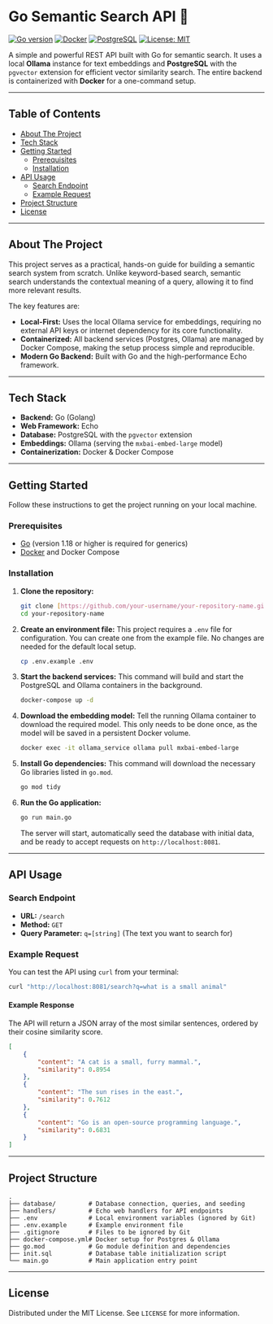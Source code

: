 
# Go Semantic Search API 🚀

[![Go version](https://img.shields.io/badge/go-1.18%2B-blue.svg)](https://go.dev)
[![Docker](https://img.shields.io/badge/docker-compose-blue.svg)](https://www.docker.com)
[![PostgreSQL](https://img.shields.io/badge/postgres-pgvector-blue.svg)](https://www.postgresql.org)
[![License: MIT](https://img.shields.io/badge/License-MIT-yellow.svg)](https://opensource.org/licenses/MIT)

A simple and powerful REST API built with Go for semantic search. It uses a local **Ollama** instance for text embeddings and **PostgreSQL** with the `pgvector` extension for efficient vector similarity search. The entire backend is containerized with **Docker** for a one-command setup.

-----

## Table of Contents

  - [About The Project](#about-the-project)
  - [Tech Stack](#tech-stack)
  - [Getting Started](#getting-started)
      - [Prerequisites](#prerequisites)
      - [Installation](#installation)
  - [API Usage](#api-usage)
      - [Search Endpoint](#search-endpoint)
      - [Example Request](#example-request)
  - [Project Structure](#project-structure)
  - [License](#license)

-----

## About The Project

This project serves as a practical, hands-on guide for building a semantic search system from scratch. Unlike keyword-based search, semantic search understands the contextual meaning of a query, allowing it to find more relevant results.

The key features are:

  - **Local-First:** Uses the local Ollama service for embeddings, requiring no external API keys or internet dependency for its core functionality.
  - **Containerized:** All backend services (Postgres, Ollama) are managed by Docker Compose, making the setup process simple and reproducible.
  - **Modern Go Backend:** Built with Go and the high-performance Echo framework.

-----

## Tech Stack

  - **Backend:** Go (Golang)
  - **Web Framework:** Echo
  - **Database:** PostgreSQL with the `pgvector` extension
  - **Embeddings:** Ollama (serving the `mxbai-embed-large` model)
  - **Containerization:** Docker & Docker Compose

-----

## Getting Started

Follow these instructions to get the project running on your local machine.

### Prerequisites

  - [Go](https://go.dev/dl/) (version 1.18 or higher is required for generics)
  - [Docker](https://www.docker.com/products/docker-desktop/) and Docker Compose

### Installation

1.  **Clone the repository:**

    ```bash
    git clone [https://github.com/your-username/your-repository-name.git](https://github.com/your-username/your-repository-name.git)
    cd your-repository-name
    ```

2.  **Create an environment file:**
    This project requires a `.env` file for configuration. You can create one from the example file. No changes are needed for the default local setup.

    ```bash
    cp .env.example .env
    ```

3.  **Start the backend services:**
    This command will build and start the PostgreSQL and Ollama containers in the background.

    ```bash
    docker-compose up -d
    ```

4.  **Download the embedding model:**
    Tell the running Ollama container to download the required model. This only needs to be done once, as the model will be saved in a persistent Docker volume.

    ```bash
    docker exec -it ollama_service ollama pull mxbai-embed-large
    ```

5.  **Install Go dependencies:**
    This command will download the necessary Go libraries listed in `go.mod`.

    ```bash
    go mod tidy
    ```

6.  **Run the Go application:**

    ```bash
    go run main.go
    ```

    The server will start, automatically seed the database with initial data, and be ready to accept requests on `http://localhost:8081`.

-----

## API Usage

### Search Endpoint

  - **URL:** `/search`
  - **Method:** `GET`
  - **Query Parameter:** `q=[string]` (The text you want to search for)

### Example Request

You can test the API using `curl` from your terminal:

```bash
curl "http://localhost:8081/search?q=what is a small animal"
````

#### Example Response

The API will return a JSON array of the most similar sentences, ordered by their cosine similarity score.

```json
[
    {
        "content": "A cat is a small, furry mammal.",
        "similarity": 0.8954
    },
    {
        "content": "The sun rises in the east.",
        "similarity": 0.7612
    },
    {
        "content": "Go is an open-source programming language.",
        "similarity": 0.6831
    }
]
```

-----

## Project Structure

```
.
├── database/         # Database connection, queries, and seeding
├── handlers/         # Echo web handlers for API endpoints
├── .env              # Local environment variables (ignored by Git)
├── .env.example      # Example environment file
├── .gitignore        # Files to be ignored by Git
├── docker-compose.yml# Docker setup for Postgres & Ollama
├── go.mod            # Go module definition and dependencies
├── init.sql          # Database table initialization script
└── main.go           # Main application entry point
```

-----

## License

Distributed under the MIT License. See `LICENSE` for more information.
